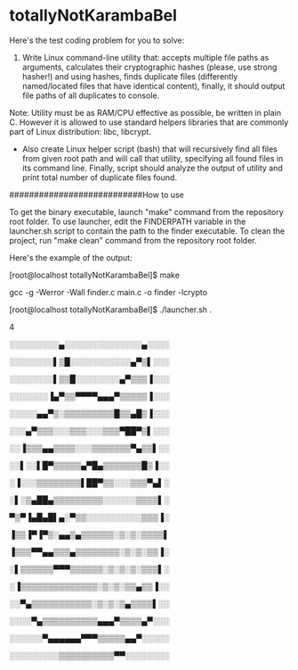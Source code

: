 # totallyNotKarambaBel

Here's the test coding problem for you to solve:

1. Write Linux command-line utility that:
 accepts multiple file paths as arguments,
 calculates their cryptographic hashes (please, use strong hasher!) and
 using hashes, finds duplicate files (differently named/located files that have identical content),
 finally, it should output file paths of all duplicates to console.

Note: Utility must be as RAM/CPU effective as possible, be written in plain C. However it is allowed to use standard helpers libraries that are commonly part of Linux distribution: libc, libcrypt.

- Also create Linux helper script (bash) that will recursively find all files from given root path and will call that utility, specifying all found files in its command line. Finally, script should analyze the output of utility and print total number of duplicate files found.

###########################How to use

To get the binary executable, launch "make" command from the repository root folder.
To use launcher, edit the FINDERPATH variable in the launcher.sh script to contain the path to the finder executable.
To clean the project, run "make clean" command from the repository root folder.

Here's the example of the output:

[root@localhost totallyNotKarambaBel]$ make

gcc -g -Werror -Wall finder.c main.c -o finder -lcrypto

[root@localhost totallyNotKarambaBel]$ ./launcher.sh .

4





░░░░░░░░░▄░░░░░░░░░░░░░░▄░░░░

░░░░░░░░▌▒█░░░░░░░░░░░▄▀▒▌░░░

░░░░░░░░▌▒▒█░░░░░░░░▄▀▒▒▒▐░░░

░░░░░░░▐▄▀▒▒▀▀▀▀▄▄▄▀▒▒▒▒▒▐░░░

░░░░░▄▄▀▒░▒▒▒▒▒▒▒▒▒█▒▒▄█▒▐░░░

░░░▄▀▒▒▒░░░▒▒▒░░░▒▒▒▀██▀▒▌░░░

░░▐▒▒▒▄▄▒▒▒▒░░░▒▒▒▒▒▒▒▀▄▒▒▌░░

░░▌░░▌█▀▒▒▒▒▒▄▀█▄▒▒▒▒▒▒▒█▒▐░░

░▐░░░▒▒▒▒▒▒▒▒▌██▀▒▒░░░▒▒▒▀▄▌░

░▌░▒▄██▄▒▒▒▒▒▒▒▒▒░░░░░░▒▒▒▒▌░ 

▀▒▀▐▄█▄█▌▄░▀▒▒░░░░░░░░░░▒▒▒▐░

▐▒▒▐▀▐▀▒░▄▄▒▄▒▒▒▒▒▒░▒░▒░▒▒▒▒▌

▐▒▒▒▀▀▄▄▒▒▒▄▒▒▒▒▒▒▒▒░▒░▒░▒▒▐░

░▌▒▒▒▒▒▒▀▀▀▒▒▒▒▒▒░▒░▒░▒░▒▒▒▌░

░▐▒▒▒▒▒▒▒▒▒▒▒▒▒▒░▒░▒░▒▒▄▒▒▐░░

░░▀▄▒▒▒▒▒▒▒▒▒▒▒░▒░▒░▒▄▒▒▒▒▌░░

░░░░▀▄▒▒▒▒▒▒▒▒▒▒▄▄▄▀▒▒▒▒▄▀░░░

░░░░░░▀▄▄▄▄▄▄▀▀▀▒▒▒▒▒▄▄▀░░░░░

░░░░░░░░░▒▒▒▒▒▒▒▒▒▒▀▀░░░░░░░░ 
